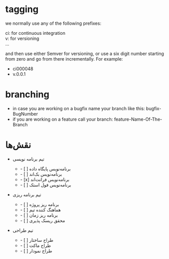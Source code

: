 # tagging
we normally use any of the following prefixes: 
    
ci: for continuous integration  
v: for versioning  
...

and then use either Semver for versioning, or use a six digit number starting from zero and go from there incrementally. For example:  
- ci000048  
- v.0.0.1  

# branching
- in case you are working on a bugfix name your branch like this: bugfix-BugNumber  
- if you are working on a feature call your branch: feature-Name-Of-The-Branch

<h1 dir="rtl" align="left">نقش‌ها</h1>
<ul>
    <li>
        <p dir="rtl" align="left">تیم برنامه نویسی</p>
        <ul>
            <li>
                - [ ]
                <span dir="rtl" align="left">برنامه‌نویس پایگاه داده</span>
            </li>
            <li>
                - [ ]
                <span dir="rtl" align="left">برنامه‌نویس بک‌اند</span>
            </li>
            <li>
                - [x]
                <span dir="rtl" align="left">برنامه‌نویس فرانت‌اند</span>
            </li>
            <li>
                - [ ]
                <span dir="rtl" align="left">برنامه‌نویس فول استک</span>
            </li>
        </ul>
    </li>
    <li>
        <p dir="rtl" align="left">تیم برنامه ریزی</p>
        <ul>
            <li>
                - [ ]
                <span dir="rtl" align="left">برنامه ریز پروژه</span>
            </li>
            <li>
                - [ ]
                <span dir="rtl" align="left">هماهنگ کننده تیم</span>
            </li>
            <li>
                - [ ]
                <span dir="rtl" align="left">برنامه ریز زمان</span>
            </li>
            <li>
                - [ ]
                <span dir="rtl" align="left">محقق ریسک پذیری</span>
            </li>
        </ul>
    </li>
    <li>
        <p dir="rtl" align="left">تیم طراحی</p>
        <ul>
            <li>
                - [ ]
                <span dir="rtl" align="left">طراح ساختار</span>
            </li>
            <li>
                - [ ]
                <span dir="rtl" align="left">طراح ماکت</span>
            </li>
            <li>
                - [ ]
                <span dir="rtl" align="left">طراح نمودار</span>
            </li>
        </ul>
    </li>
</ul>
